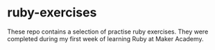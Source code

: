 ruby-exercises
==============

These repo contains a selection of practise ruby exercises. They were completed during my first week of learning Ruby at Maker Academy.
